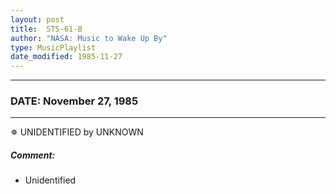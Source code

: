```yaml
---
layout: post
title:  STS-61-B
author: "NASA: Music to Wake Up By"
type: MusicPlaylist
date_modified: 1985-11-27
---
```


----
### DATE: November 27, 1985
----
✵ UNIDENTIFIED by UNKNOWN

##### Comment:
* Unidentified
